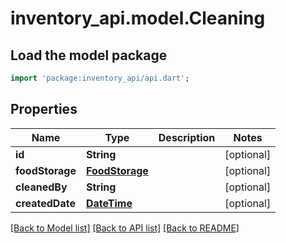 # inventory_api.model.Cleaning

## Load the model package
```dart
import 'package:inventory_api/api.dart';
```

## Properties
Name | Type | Description | Notes
------------ | ------------- | ------------- | -------------
**id** | **String** |  | [optional] 
**foodStorage** | [**FoodStorage**](FoodStorage.md) |  | [optional] 
**cleanedBy** | **String** |  | [optional] 
**createdDate** | [**DateTime**](DateTime.md) |  | [optional] 

[[Back to Model list]](../README.md#documentation-for-models) [[Back to API list]](../README.md#documentation-for-api-endpoints) [[Back to README]](../README.md)



